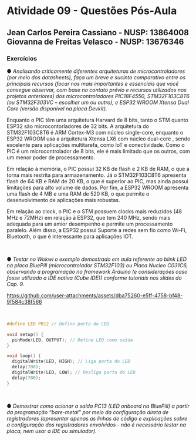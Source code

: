 # Atividade 09 - Questões Pós-Aula

## Jean Carlos Pereira Cassiano - NUSP: 13864008 <br> Giovanna de Freitas Velasco - NUSP: 13676346

### Exercícios

● *Analisando criticamente diferentes arquiteturas de microcontroladores (por meio dos datasheets), faça um breve e sucinto comparativo entre os principais recursos (focar nos mais importantes e essenciais que você consegue observar, com base no contato prévio e recursos utilizados nos projetos anteriores) dos microcontroladores PIC18F4550, STM32F103C8T6 (ou STM32F303VC – escolher um ou outro), e ESP32 WROOM Xtensa Dual Core (versão disponível na placa Devkit).*

Enquanto o PIC têm uma arquitetura Harvard de 8 bits, tanto o STM quanto ESP32 são microcontorladores de 32 bits. A arquitetura do STM32F103C8T6 é ARM Cortex-M3 com núcleo single-core, enquanto o ESP32 WROOM usa a arquitetura Xtensa LX6 com núcleo dual-core , sendo excelente para aplicações multitarefa, como IoT e conectividade. Como o PIC é um microcontrolador de 8 bits, ele é mais limitado que os outros, com um menor poder de processamento. 

Em relação à memória, o PIC possui 32 KB de flash e 2 KB de RAM, o que a torna mais restrita para armazenamento. Já o STM32F103C8T6 apresenta flash de 64 KB e RAM de 20 KB, o que é superior ao PIC, mas ainda possui limitações para alto volume de dados. Por fim, a ESP32 WROOM apresenta uma flash de 4 MB e uma RAM de 520 KB, o que permite o desenvolvimento de aplicações mais robustas.

Em relação ao clock, o PIC e o STM possuem clocks mais reduzidos (48 MHz e 72MHz) em relação à ESP32, que tem 240 MHz, sendo mais adequada para um amior desempenho e permite um processamento paralelo. Além disso, a ESP32 possui Suporte a redes sem fio como Wi-Fi, Bluetooth, o que é interessante para aplicações IOT.

<br>

● *Testar no Wokwi o exemplo demostrado em aula referente ao blink LED na placa BluePill (microcontrolador STM32F103) ou Placa Nucleo C031C6, observando a programação no framework Arduino (e considerações caso fosse utilizado a IDE nativa (Cube IDE)) conforme tutoriais nos slides do Cap. 9.*

https://github.com/user-attachments/assets/dba75260-e5ff-4758-bf48-9f584c38f566

<br>

``` C
#define LED PB12 // Define porta do LED

void setup() {
  pinMode(LED, OUTPUT); // Define LED como saída
}

void loop() {
  digitalWrite(LED, HIGH); // Liga porta do LED
  delay(700);
  digitalWrite(LED, LOW); // Desliga porta do LED
  delay(700);
}

```

<br>

● *Demostrar como acionar a saída PC13 (LED onboard na BluePill) a partir da programação “bare-metal” por meio da configuração direta de registradores (apresentar apenas as linhas de código e explicações sobre a configuração dos registradores envolvidos - não é necessário testar na placa, nem usar a IDE ou simulador).*




